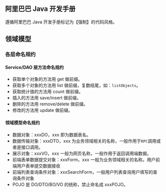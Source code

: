 <script setup>
import Preview from '../../components/Preview.vue'
</script>

## 阿里巴巴 Java 开发手册

遵循阿里巴巴 Java 开发手册标记为【强制】的代码风格。<Preview url="/images/java/java-alibaba-1.7.0.pdf" text="在线阅读"/>

## 领域模型

### 各层命名规约

#### Service/DAO 层方法命名规约
- 获取单个对象的方法用 get 做前缀。
- 获取多个对象的方法用 list 做前缀，复数结尾，如：`listObjects`。
- 获取统计值的方法用 count 做前缀。
- 插入的方法用 save/insert 做前缀。
- 删除的方法用 remove/delete 做前缀。
- 修改的方法用 update 做前缀。

#### 领域模型命名规约
- 数据对象：xxxDO，xxx 即为数据表名。
- 数据传输对象：xxxDTO，xxx 为业务领域相关的名称，一般作用于`RPC`调用或者是接口调用。 
- 展示对象：xxxVO，xxx 一般为网页名称，一般作用于返回调用端数据。
- 前端表单数据提交对象：xxxForm，xxx 一般为业务领域相关的名称。用户前端用户表单提交数据接收
- 前端列表查询条件对象：xxxSearchForm，一般用户列表查询用户填写的查询条件对象
- POJO 是 DO/DTO/BO/VO 的统称，禁止命名成 xxxPOJO。

